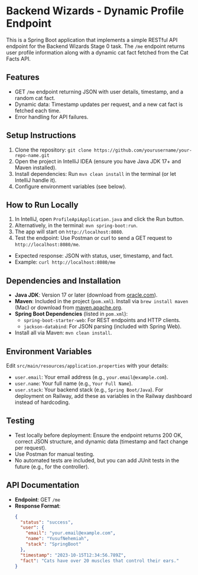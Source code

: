 # Backend Wizards - Dynamic Profile Endpoint

This is a Spring Boot application that implements a simple RESTful API endpoint for the Backend Wizards Stage 0 task. The `/me` endpoint returns user profile information along with a dynamic cat fact fetched from the Cat Facts API.

## Features
- GET `/me` endpoint returning JSON with user details, timestamp, and a random cat fact.
- Dynamic data: Timestamp updates per request, and a new cat fact is fetched each time.
- Error handling for API failures.

## Setup Instructions
1. Clone the repository: `git clone https://github.com/yourusername/your-repo-name.git`
2. Open the project in IntelliJ IDEA (ensure you have Java JDK 17+ and Maven installed).
3. Install dependencies: Run `mvn clean install` in the terminal (or let IntelliJ handle it).
4. Configure environment variables (see below).

## How to Run Locally
1. In IntelliJ, open `ProfileApiApplication.java` and click the Run button.
2. Alternatively, in the terminal: `mvn spring-boot:run`.
3. The app will start on `http://localhost:8080`.
4. Test the endpoint: Use Postman or curl to send a GET request to `http://localhost:8080/me`.
- Expected response: JSON with status, user, timestamp, and fact.
- Example: `curl http://localhost:8080/me`

## Dependencies and Installation
- **Java JDK**: Version 17 or later (download from [oracle.com](https://www.oracle.com/java/technologies/javase-downloads.html)).
- **Maven**: Included in the project (`pom.xml`). Install via `brew install maven` (Mac) or download from [maven.apache.org](https://maven.apache.org/download.cgi).
- **Spring Boot Dependencies** (listed in `pom.xml`):
    - `spring-boot-starter-web`: For REST endpoints and HTTP clients.
    - `jackson-databind`: For JSON parsing (included with Spring Web).
- Install all via Maven: `mvn clean install`.

## Environment Variables
Edit `src/main/resources/application.properties` with your details:
- `user.email`: Your email address (e.g., `your.email@example.com`).
- `user.name`: Your full name (e.g., `Your Full Name`).
- `user.stack`: Your backend stack (e.g., `Spring Boot/Java`).
  For deployment on Railway, add these as variables in the Railway dashboard instead of hardcoding.

## Testing
- Test locally before deployment: Ensure the endpoint returns 200 OK, correct JSON structure, and dynamic data (timestamp and fact change per request).
- Use Postman for manual testing.
- No automated tests are included, but you can add JUnit tests in the future (e.g., for the controller).

## API Documentation
- **Endpoint**: GET `/me`
- **Response Format**:
  ```json
  {
    "status": "success",
    "user": {
      "email": "your.email@example.com",
      "name": "YusufNehemiah",
      "stack": "SpringBoot"
    },
    "timestamp": "2023-10-15T12:34:56.789Z",
    "fact": "Cats have over 20 muscles that control their ears."
  }